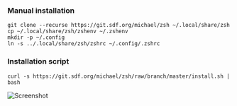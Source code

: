 ### Manual installation
```
git clone --recurse https://git.sdf.org/michael/zsh ~/.local/share/zsh
cp ~/.local/share/zsh/zshenv ~/.zshenv
mkdir -p ~/.config
ln -s ../.local/share/zsh/zshrc ~/.config/.zshrc
```

### Installation script
```
curl -s https://git.sdf.org/michael/zsh/raw/branch/master/install.sh | bash
```

![Screenshot](https://michael.sdf.org/zsh.png)